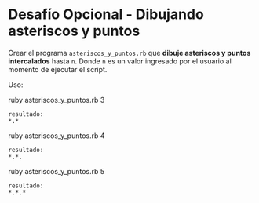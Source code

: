 # Desafío Opcional - Dibujando asteriscos y puntos

Crear el programa ```asteriscos_y_puntos.rb``` que **dibuje asteriscos y puntos intercalados** hasta
```n```. Donde ```n``` es un valor ingresado por el usuario al momento de ejecutar el script.

Uso:

ruby asteriscos_y_puntos.rb 3

    resultado:
    *.*

ruby asteriscos_y_puntos.rb 4

    resultado:
    *.*.

ruby asteriscos_y_puntos.rb 5

    resultado:
    *.*.*

